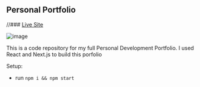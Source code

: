 ## Personal Portfolio

//### [Live Site](https://jsmasterypro.com)

![image](https://user-images.githubusercontent.com/69407832/154780119-affd9d55-2636-4668-a6e9-e39ca829e46f.png)


This is a code repository for my full Personal Development Portfolio. I used React and Next.js to build this porfolio

Setup:
- run ```npm i && npm start```
